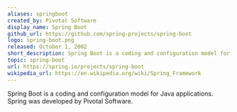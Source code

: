 ```yaml
---
aliases: springboot
created_by: Pivotal Software
display_name: Spring Boot
github_url: https://github.com/spring-projects/spring-boot
logo: spring-boot.png
released: October 1, 2002
short_description: Spring Boot is a coding and configuration model for Java applications.
topic: spring-boot
url: https://spring.io/projects/spring-boot
wikipedia_url: https://en.wikipedia.org/wiki/Spring_Framework
---
```

Spring Boot is a coding and configuration model for Java applications. Spring was developed by Pivotal Software.
